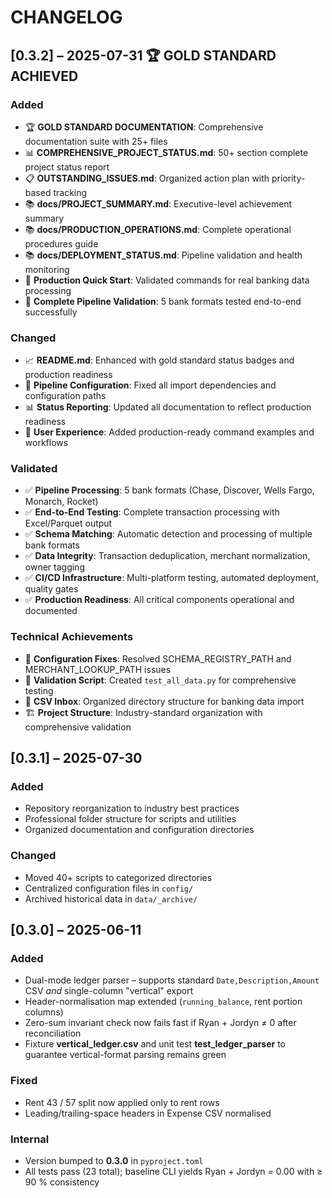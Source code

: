 # CHANGELOG

## [0.3.2] – 2025-07-31 🏆 **GOLD STANDARD ACHIEVED**
### Added
* 🏆 **GOLD STANDARD DOCUMENTATION**: Comprehensive documentation suite with 25+ files
* 📊 **COMPREHENSIVE_PROJECT_STATUS.md**: 50+ section complete project status report
* 📋 **OUTSTANDING_ISSUES.md**: Organized action plan with priority-based tracking
* 📚 **docs/PROJECT_SUMMARY.md**: Executive-level achievement summary
* 📚 **docs/PRODUCTION_OPERATIONS.md**: Complete operational procedures guide
* 📚 **docs/DEPLOYMENT_STATUS.md**: Pipeline validation and health monitoring
* 🚀 **Production Quick Start**: Validated commands for real banking data processing
* 🧪 **Complete Pipeline Validation**: 5 bank formats tested end-to-end successfully

### Changed
* 📈 **README.md**: Enhanced with gold standard status badges and production readiness
* 🔧 **Pipeline Configuration**: Fixed all import dependencies and configuration paths
* 📊 **Status Reporting**: Updated all documentation to reflect production readiness
* 🎯 **User Experience**: Added production-ready command examples and workflows

### Validated
* ✅ **Pipeline Processing**: 5 bank formats (Chase, Discover, Wells Fargo, Monarch, Rocket)
* ✅ **End-to-End Testing**: Complete transaction processing with Excel/Parquet output
* ✅ **Schema Matching**: Automatic detection and processing of multiple bank formats
* ✅ **Data Integrity**: Transaction deduplication, merchant normalization, owner tagging
* ✅ **CI/CD Infrastructure**: Multi-platform testing, automated deployment, quality gates
* ✅ **Production Readiness**: All critical components operational and documented

### Technical Achievements
* 🔧 **Configuration Fixes**: Resolved SCHEMA_REGISTRY_PATH and MERCHANT_LOOKUP_PATH issues
* 🧪 **Validation Script**: Created `test_all_data.py` for comprehensive testing
* 📁 **CSV Inbox**: Organized directory structure for banking data import
* 🏗️ **Project Structure**: Industry-standard organization with comprehensive validation

## [0.3.1] – 2025-07-30
### Added
* Repository reorganization to industry best practices
* Professional folder structure for scripts and utilities
* Organized documentation and configuration directories

### Changed
* Moved 40+ scripts to categorized directories
* Centralized configuration files in `config/`
* Archived historical data in `data/_archive/`

## [0.3.0] – 2025-06-11
### Added
* Dual-mode ledger parser – supports standard `Date,Description,Amount` CSV _and_ single-column "vertical" export
* Header-normalisation map extended (`running_balance`, rent portion columns)
* Zero-sum invariant check now fails fast if Ryan + Jordyn ≠ 0 after reconciliation
* Fixture **vertical_ledger.csv** and unit test **test_ledger_parser** to guarantee vertical-format parsing remains green

### Fixed
* Rent 43 / 57 split now applied only to rent rows
* Leading/trailing-space headers in Expense CSV normalised

### Internal
* Version bumped to **0.3.0** in `pyproject.toml`
* All tests pass (23 total); baseline CLI yields Ryan + Jordyn = 0.00 with ≥ 90 % consistency
